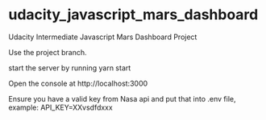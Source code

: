 # udacity_javascript_mars_dashboard
Udacity Intermediate Javascript Mars Dashboard Project

Use the project branch.

start the server by running
yarn start

Open the console at http://localhost:3000

Ensure you have a valid key from Nasa api and put that into .env file, example:
API_KEY=XXvsdfdxxx

